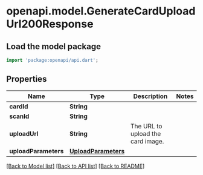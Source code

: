 # openapi.model.GenerateCardUploadUrl200Response

## Load the model package
```dart
import 'package:openapi/api.dart';
```

## Properties
Name | Type | Description | Notes
------------ | ------------- | ------------- | -------------
**cardId** | **String** |  | 
**scanId** | **String** |  | 
**uploadUrl** | **String** | The URL to upload the card image. | 
**uploadParameters** | [**UploadParameters**](UploadParameters.md) |  | 

[[Back to Model list]](../README.md#documentation-for-models) [[Back to API list]](../README.md#documentation-for-api-endpoints) [[Back to README]](../README.md)


